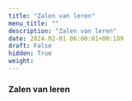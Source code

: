 ```yaml
---
title: "Zalen van leren"
menu_title: ""
description: "Zalen van leren"
date: 2024-02-01 06:00:01+00:189
draft: False
hidden: True
weight:
---
```

### Zalen van leren


